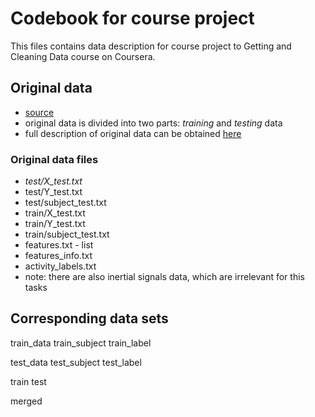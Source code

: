 # Codebook for course project

This files contains data description for course project to Getting and Cleaning Data course on Coursera.

## Original data
* [source](https://d396qusza40orc.cloudfront.net/getdata%2Fprojectfiles%2FUCI%20HAR%20Dataset.zip)
* original data is divided into two parts: *training* and *testing* data
* full description of original data can be obtained [here](http://archive.ics.uci.edu/ml/datasets/Human+Activity+Recognition+Using+Smartphones)

### Original data files
* *test/X_test.txt*
* test/Y_test.txt
* test/subject_test.txt
* train/X_test.txt
* train/Y_test.txt
* train/subject_test.txt
* features.txt - list 
* features_info.txt
* activity_labels.txt
* note: there are also inertial signals data, which are irrelevant for this tasks



## Corresponding data sets

train_data
train_subject
train_label

test_data
test_subject
test_label

train
test

merged

